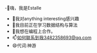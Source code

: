 -👋嗨，我是Estalle
- 👀我对anything interesting感兴趣
- 🌱我目前正在学习数据结构与算法
- 💞️我想在编程上合作。
- 📫如何联系到我3482358693@qq.com
- 😄代词:神游

<!---
Nicole1101/Nicole1101 是一个✨特殊的✨存储库，因为它的“README.md”（这个文件）出现在您的GitHub个人资料中。
您可以单击“预览”链接查看您的更改。
--->
